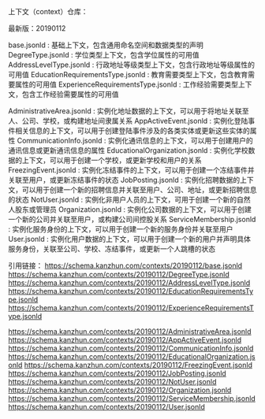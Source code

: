 上下文（context）仓库：

最新版：20190112

base.jsonld                    : 基础上下文，包含通用命名空间和数据类型的声明
DegreeType.jsonld              : 学位类型上下文，包含学位属性的可用值
AddressLevelType.jsonld        : 行政地址等级类型上下文，包含行政地址等级属性的可用值
EducationRequirementsType.jsonld  : 教育需要类型上下文，包含教育需要属性的可用值
ExperienceRequirementsType.jsonld : 工作经验需要类型上下文，包含工作经验需要属性的可用值

AdministrativeArea.jsonld      : 实例化地址数据的上下文，可以用于将地址关联至人、公司、学校，或构建地址间隶属关系
AppActiveEvent.jsonld          : 实例化登陆事件相关信息的上下文，可以用于创建登陆事件涉及的各类实体或更新这些实体的属性
CommunicationInfo.jsonld       : 实例化通讯信息的上下文，可以用于创建用户的通讯信息或更新通讯信息的属性
EducationalOrganization.jsonld : 实例化学校数据的上下文，可以用于创建一个学校，或更新学校和用户的关系
FreezingEvent.jsonld           : 实例化冻结事件的上下文，可以用于创建一个冻结事件并关联至用户，或更新冻结事件的状态
JobPosting.jsonld              : 实例化招聘数据的上下文，可以用于创建一个新的招聘信息并关联至用户、公司、地址，或更新招聘信息的状态
NotUser.jsonld                 : 实例化非用户人员的上下文，可用于创建一个新的自然人股东或管理员
Organization.jsonld            : 实例化公司数据的上下文，可以用于创建一个新的公司并关联至用户，或构建公司间控股关系
ServiceMembership.jsonld       : 实例化服务身份的上下文，可以用于创建一个新的服务身份并关联至用户
User.jsonld                    : 实例化用户数据的上下文，可以用于创建一个新的用户并声明具体服务身份，关联至公司、学校、冻结事件，或更新一个人跳槽的状态

引用链接：
https://schema.kanzhun.com/contexts/20190112/base.jsonld
https://schema.kanzhun.com/contexts/20190112/DegreeType.jsonld
https://schema.kanzhun.com/contexts/20190112/AddressLevelType.jsonld
https://schema.kanzhun.com/contexts/20190112/EducationRequirementsType.jsonld
https://schema.kanzhun.com/contexts/20190112/ExperienceRequirementsType.jsonld

https://schema.kanzhun.com/contexts/20190112/AdministrativeArea.jsonld
https://schema.kanzhun.com/contexts/20190112/AppActiveEvent.jsonld
https://schema.kanzhun.com/contexts/20190112/CommunicationInfo.jsonld
https://schema.kanzhun.com/contexts/20190112/EducationalOrganization.jsonld
https://schema.kanzhun.com/contexts/20190112/FreezingEvent.jsonld 
https://schema.kanzhun.com/contexts/20190112/JobPosting.jsonld 
https://schema.kanzhun.com/contexts/20190112/NotUser.jsonld
https://schema.kanzhun.com/contexts/20190112/Organization.jsonld 
https://schema.kanzhun.com/contexts/20190112/ServiceMembership.jsonld
https://schema.kanzhun.com/contexts/20190112/User.jsonld